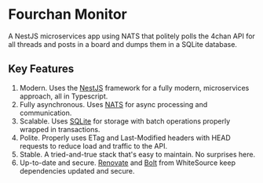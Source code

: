 # Fourchan Monitor
A NestJS microservices app using NATS that politely polls the 4chan API for all threads and posts in a board and dumps them in a SQLite database.

## Key Features
1. Modern. Uses the [NestJS](https://nestjs.com) framework for a fully modern, microservices approach, all in Typescript.
2. Fully asynchronous. Uses [NATS](https://nats.io) for async processing and communication.
3. Scalable. Uses [SQLite](https://sqlite.org) for storage with batch operations properly wrapped in transactions.
4. Polite. Properly uses ETag and Last-Modified headers with HEAD requests to reduce load and traffic to the API.
5. Stable. A tried-and-true stack that's easy to maintain. No surprises here.
6. Up-to-date and secure. [Renovate](https://www.whitesourcesoftware.com/free-developer-tools/renovate/) and [Bolt](https://www.whitesourcesoftware.com/free-developer-tools/bolt/) from WhiteSource keep dependencies updated and secure.
